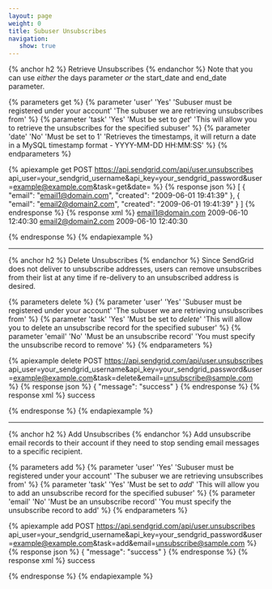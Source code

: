 ```yaml
---
layout: page
weight: 0
title: Subuser Unsubscribes
navigation:
   show: true
---
```


{% anchor h2 %}
Retrieve Unsubscribes 
{% endanchor %}
Note that you can use *either* the days parameter *or* the start_date and end_date parameter.

{% parameters get %}
 {% parameter 'user' 'Yes' 'Subuser must be registered under your account' 'The subuser we are retrieving unsubscribes from' %}
 {% parameter 'task' 'Yes' 'Must be set to *get*' 'This will allow you to retrieve the unsubscribes for the specified subuser' %}
 {% parameter 'date' 'No' 'Must be set to 1' 'Retrieves the timestamps, it will return a date in a MySQL timestamp format - YYYY-MM-DD HH:MM:SS' %}
{% endparameters %}


{% apiexample get POST https://api.sendgrid.com/api/user.unsubscribes api_user=your_sendgrid_username&api_key=your_sendgrid_password&user=example@example.com&task=get&date= %}
  {% response json %}
[
  {
    "email": "email1@domain.com",
    "created": "2009-06-01 19:41:39"
  },
  {
    "email": "email2@domain2.com",
    "created": "2009-06-01 19:41:39"
  }
]
  {% endresponse %}
  {% response xml %}
<unsubscribes>
   <unsubscribe>
      <email>email1@domain.com</email>
      <created>2009-06-10 12:40:30</created>
   </unsubscribe>
   <unsubscribe>
      <email>email2@domain2.com</email>
      <created>2009-06-10 12:40:30</created>
   </unsubscribe>
</unsubscribes>

  {% endresponse %}
{% endapiexample %}

* * * * *

{% anchor h2 %}
Delete Unsubscribes 
{% endanchor %}
Since SendGrid does not deliver to unsubscribe addresses, users can remove unsubscribes from their list at any time if re-delivery to an unsubscribed address is desired.

{% parameters delete %}
 {% parameter 'user' 'Yes' 'Subuser must be registered under your account' 'The subuser we are retrieving unsubscribes from' %}
 {% parameter 'task' 'Yes' 'Must be set to *delete*' 'This will allow you to delete an unsubscribe record for the specified subuser' %}
 {% parameter 'email' 'No' 'Must be an unsubscribe record' 'You must specify the unsubscribe record to remove' %}
{% endparameters %}


{% apiexample delete POST https://api.sendgrid.com/api/user.unsubscribes api_user=your_sendgrid_username&api_key=your_sendgrid_password&user=example@example.com&task=delete&email=unsubscribe@sample.com %}
  {% response json %}
{
  "message": "success"
}
  {% endresponse %}
  {% response xml %}
<result>
   <message>success</message>
</result>

  {% endresponse %}
{% endapiexample %}

* * * * *

{% anchor h2 %}
Add Unsubscribes 
{% endanchor %}
Add unsubscribe email records to their account if they need to stop sending email messages to a specific recipient.

{% parameters add %}
 {% parameter 'user' 'Yes' 'Subuser must be registered under your account' 'The subuser we are retrieving unsubscribes from' %}
 {% parameter 'task' 'Yes' 'Must be set to *add*' 'This will allow you to add an unsubscribe record for the specified subuser' %}
 {% parameter 'email' 'No' 'Must be an unsubscribe record' 'You must specify the unsubscribe record to add' %}
{% endparameters %}


{% apiexample add POST https://api.sendgrid.com/api/user.unsubscribes api_user=your_sendgrid_username&api_key=your_sendgrid_password&user=example@example.com&task=add&email=unsubscribe@sample.com %}
  {% response json %}
{
  "message": "success"
}
  {% endresponse %}
  {% response xml %}
<result>
   <message>success</message>
</result>

  {% endresponse %}
{% endapiexample %}
